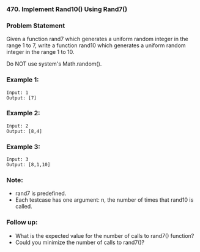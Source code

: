### 470. Implement Rand10() Using Rand7()

### Problem Statement
Given a function rand7 which generates a uniform random integer in the range 1 to 7, write a function rand10 which generates a uniform random integer in the range 1 to 10.

Do NOT use system's Math.random().

 

### Example 1:
```
Input: 1
Output: [7]
```

### Example 2:
```
Input: 2
Output: [8,4]
```

### Example 3:
```
Input: 3
Output: [8,1,10]
```

### Note:

* rand7 is predefined.
* Each testcase has one argument: n, the number of times that rand10 is called.
 

### Follow up:

* What is the expected value for the number of calls to rand7() function?
* Could you minimize the number of calls to rand7()?